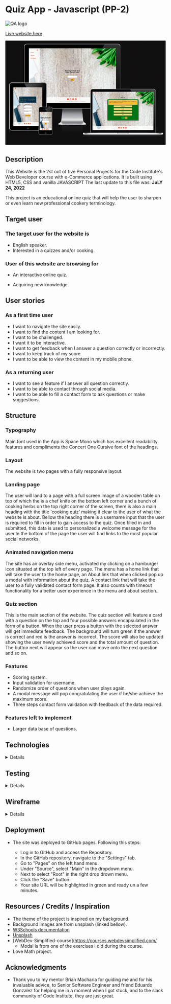 # Quiz App - Javascript (PP-2)

![QA logo](favicon.ico)

[Live website here](https://josemguerra.github.io/quiz-app/)

![Am I Responsive](readme-images/am-I-responsive.png)

## Description

This Website is the 2st out of five Personal Projects for the Code Institute's  Web Developer course
with e-Commerce applications. It is built using HTML5, CSS and vanilla JAVASCRIPT
The last update to this file was: **JuLY 24, 2022**

This project is an educational online quiz that will help the user to sharpen or even learn new professional cookery terminology.

## Target user

### The target user for the website is

- English speaker.
- Interested in a quizzes and/or cooking.

### User of this website are browsing for

- An interactive online quiz.

- Acquiring new knowledge.

## User stories

### As a first time user

- I want to navigate the site easily.
- I want to find the content I am looking for.
- I want to be challenged.
- I want it to be interactive.
- I want to get feedback when I answer a question correctly or incorrectly.
- I want to keep track of my score.
- I want to be able to view the content in my mobile phone.

### As a returning user

- I want to see a feature if I answer all question correctly.
- I want to be able to contact through social media.
- I want to be able to fill a contact form to ask questions or make suggestions.

## Structure

### Typography

Main font used in the App is Space Mono which has excellent readability features and compliments the
Concert One Cursive font of the headings.

### Layout

The website is two pages with a fully responsive layout.

### Landing page

The user will land to a page with a full screen image of a wooden table on top of which the is a
chef knife on the bottom left corner and a bunch of cooking herbs on the top right corner of the screen,
there is also a main heading with the title 'cooking quiz' making it clear to the user  of what the website
is about. Bellow the heading there is a username input that the user is required to fill in order to gain access
to the quiz. Once filled in and submitted, this data is used to personalized a welcome message for the user.In the
bottom of the page the user will find links to the most popular social networks.

### Animated navigation menu

The site has an overlay side menu, activated my clicking on a hamburger icon situated at the top left of every page.
The menu has a home link that will take the user to the home page,
an About link that when clicked pop up a modal with information about the quiz.
A contact link that will take the user to a fully validated contact form page.
It also counts with timeout functionality for a better user experience in the menu and about section..

### Quiz section

This is the main section of the website. The quiz section  will feature a card with a question on the top and four
possible answers encapsulated in the form of a button. When the user press a button with the selected answer will get
immediate feedback. The background will turn green if the answer is correct and red is the answer is incorrect.
The score will also be updated showing the user newly achieved score and the total amount of question.
The button next will appear so the user can move onto the next question and so on.

### Features

- Scoring system.
- Input validation for username.
- Randomize order of questions when user plays again.
- A modal message will pop congratulating the user if he/she achieve the maximum score.
- Three steps contact form validation with feedback of the data required.

### Features left to implement

- Larger data base of questions.

## Technologies

<details>

- [HTML](https://www.w3schools.com/html/default.asp)
  - This project uses html as the mark up language to give structure to the website.
- [CSS](https://www.w3schools.com/css/default.asp)
  - This project uses css language to style the website.
- [JAVASCRIPT](https://www.w3schools.com/js/default.asp)
  - This project uses javascript language add interactivity the website.
- [Github](https://github.com/)
  - GitHub is the site used to store the source code for the Website.
- [Git](https://git-scm.com/)
  - Git is the  version control software used to commit and push code to the GitHub repository where the source code is stored.
- [Visual Studio Code](https://code.visualstudio.com/)
  - VS Code for short is the integrated development environment (IDE) software used to build the website.
- [Developer Tools](https://developer.chrome.com/docs/devtools/)
  - Google chromes built in developer tools are used to inspect page elements and help debug issues with the site layout and test different CSS styles.
- [Balsamiq](https://balsamiq.com/givingback/free/classroom/)
  - This software was used to create wireframes or sketches of the website.
- [Google Fonts](https://fonts.google.com/)
  - Google fonts are imported and used as main typography in the project.
- [Font Awesome](https://fontawesome.com/)
  - Icons from fontawesome are used for throughout the website, from navigation to social media links in the footer.
- [TinyPNG](https://tinypng.com/)
  - Is the software used to reduce the weight of the images making the website faster and save bandwidth.

- [Simple Images Converter](https://www.simpleimageresizer.com/online-image-converter)
  - Is a image format converter Application to optimize images.

- [Code Beautify](https://codebeautify.org/)

  - Is a software that help beautify the code resulting in reducing data an improving performance.

</details>

## Testing

<details>

- ### Event Listeners

  - All event listeners  have been tested and they are working as they are expected.
    - start button
    - Enter key
    - answer buttons
    - next button
    - try again button

- ### Username input

  - Input field in the form are working as expected, eg. if user miss to fill the required
    field a change of font color will catch user attention to fill the the username input.

- ### Contact form

  - Name, email and textarea inputs have been tested and are working as expected. Validating thar user inputs are correct.

- ### HTML and CSS

  - HTML validation

    - ![HTML validation ](/readme-images/html-validation.png)

  - Readable colour scheme checker

    - Welcome page.

    - ![Welcome page](readme-images/contrast-checker1.png)

    - Quiz section.

      - ![Quiz section](readme-images/contrast-checker2.png)

    - Wrong answers contrast

      - ![Wrong answers contrast](readme-images/contrast-checker3.png)

  - CSS validation

    - ![CSS validation](readme-images/css3-validation.webp)

  - JSHINT validation

    - ![JSHINT validation](readme-images/jshint-validation.png)  

  - Lighthouse Test

    - ![lighthouse test](readme-images/lighthouse-test.png)

  - Compatibility test

    - The website had been tested on Windows-10, Mac Os, Android phone, Safari, Google Chrome with no errors reported.

### Bugs report

- User can skip question without answering them.
  - solution: hide next button between questions.

- Lighthouse test reported missing labels in input fields.
  - solution: added labels to input tags.

- Lighthouse performance test on mobile does not passed.
  - I lightened the size of images but still does not pass.

</details>

## Wireframe

<details>

- It has been some changes from the initial sketch to improve the visual design.

  - ![Wireframe](readme-images/balsamiq-website.png)
  - ![Wireframe](readme-images/balsamiq-tablet.png)
  - ![Wireframe](readme-images/balsamiq-mobile.png)

</details>

## Deployment

- The site was deployed to GitHub pages. Following this steps:

  - Log in to GitHub and access the Repository.
  - In the GitHub repository, navigate to the "Settings" tab.
  - Go to  "Pages" on the left hand menu.
  - Under "Source", select "Main" in the dropdown menu.
  - Next to select "Root" in the right drop drown menu.
  - Click the "Save" button.
  - Your site URL will be highlighted in green and ready un a few minutes.

## Resources / Credits / Inspiration

- The theme of the project is inspired on my background.
- Background images are from unsplash (linked bellow).
- [W3Schools documentation](https://www.w3schools.com/)
- [Unsplash](https://unsplash.com/photos/f-TWhXOrLiU)
- [WebDev-Simplified-course](<https://courses.webdevsimplified.com/>
  - Modal is from one of the exercises I did during the course.
- Love Math project.

## Acknowledgments

- Thank you to my mentor Brian Macharia for guiding me and for his invaluable advice, to Senior Software
Engineer and friend Eduardo Gonzalez for helping me in a moment when I got stuck, and  to the slack community of Code Institute, they are just great.
